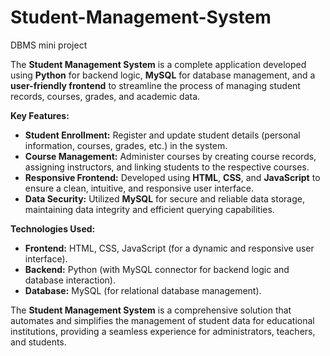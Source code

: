 # Student-Management-System
DBMS mini project

The **Student Management System** is a complete application developed using **Python** for backend logic, **MySQL** for database management, and a **user-friendly frontend** to streamline the process of managing student records, courses, grades, and academic data.

**Key Features:**

- **Student Enrollment:** Register and update student details (personal information, courses, grades, etc.) in the system.
- **Course Management:** Administer courses by creating course records, assigning instructors, and linking students to the respective courses.
- **Responsive Frontend:** Developed using **HTML**, **CSS**, and **JavaScript** to ensure a clean, intuitive, and responsive user interface.
- **Data Security:** Utilized **MySQL** for secure and reliable data storage, maintaining data integrity and efficient querying capabilities.

**Technologies Used:**

- **Frontend:** HTML, CSS, JavaScript (for a dynamic and responsive user interface).
- **Backend:** Python (with MySQL connector for backend logic and database interaction).
- **Database:** MySQL (for relational database management).

The **Student Management System** is a comprehensive solution that automates and simplifies the management of student data for educational institutions, providing a seamless experience for administrators, teachers, and students.
